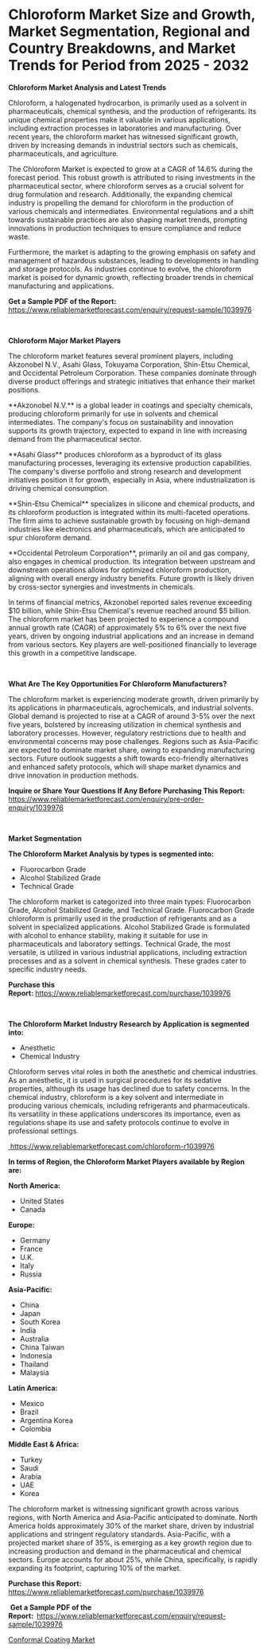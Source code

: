 <p><h1>Chloroform Market Size and Growth, Market Segmentation, Regional and Country Breakdowns, and Market Trends for Period from 2025 -  2032</h1></p><p><strong>Chloroform Market Analysis and Latest Trends</strong></p>
<p><p>Chloroform, a halogenated hydrocarbon, is primarily used as a solvent in pharmaceuticals, chemical synthesis, and the production of refrigerants. Its unique chemical properties make it valuable in various applications, including extraction processes in laboratories and manufacturing. Over recent years, the chloroform market has witnessed significant growth, driven by increasing demands in industrial sectors such as chemicals, pharmaceuticals, and agriculture.</p><p>The Chloroform Market is expected to grow at a CAGR of 14.6% during the forecast period. This robust growth is attributed to rising investments in the pharmaceutical sector, where chloroform serves as a crucial solvent for drug formulation and research. Additionally, the expanding chemical industry is propelling the demand for chloroform in the production of various chemicals and intermediates. Environmental regulations and a shift towards sustainable practices are also shaping market trends, prompting innovations in production techniques to ensure compliance and reduce waste.</p><p>Furthermore, the market is adapting to the growing emphasis on safety and management of hazardous substances, leading to developments in handling and storage protocols. As industries continue to evolve, the chloroform market is poised for dynamic growth, reflecting broader trends in chemical manufacturing and applications.</p></p>
<p><strong>Get a Sample PDF of the Report:&nbsp;</strong> <a href="https://www.reliablemarketforecast.com/enquiry/request-sample/1039976?utm_campaign=2932&utm_medium=2&utm_source=Github&utm_content=ia&utm_term=31032025&utm_id=chloroform">https://www.reliablemarketforecast.com/enquiry/request-sample/1039976</a></p>
<p>&nbsp;</p>
<p><strong>Chloroform Major Market Players</strong></p>
<p><p>The chloroform market features several prominent players, including Akzonobel N.V., Asahi Glass, Tokuyama Corporation, Shin-Etsu Chemical, and Occidental Petroleum Corporation. These companies dominate through diverse product offerings and strategic initiatives that enhance their market positions.</p><p>**Akzonobel N.V.** is a global leader in coatings and specialty chemicals, producing chloroform primarily for use in solvents and chemical intermediates. The company's focus on sustainability and innovation supports its growth trajectory, expected to expand in line with increasing demand from the pharmaceutical sector.</p><p>**Asahi Glass** produces chloroform as a byproduct of its glass manufacturing processes, leveraging its extensive production capabilities. The company's diverse portfolio and strong research and development initiatives position it for growth, especially in Asia, where industrialization is driving chemical consumption.</p><p>**Shin-Etsu Chemical** specializes in silicone and chemical products, and its chloroform production is integrated within its multi-faceted operations. The firm aims to achieve sustainable growth by focusing on high-demand industries like electronics and pharmaceuticals, which are anticipated to spur chloroform demand.</p><p>**Occidental Petroleum Corporation**, primarily an oil and gas company, also engages in chemical production. Its integration between upstream and downstream operations allows for optimized chloroform production, aligning with overall energy industry benefits. Future growth is likely driven by cross-sector synergies and investments in chemicals.</p><p>In terms of financial metrics, Akzonobel reported sales revenue exceeding $10 billion, while Shin-Etsu Chemical's revenue reached around $5 billion. The chloroform market has been projected to experience a compound annual growth rate (CAGR) of approximately 5% to 6% over the next five years, driven by ongoing industrial applications and an increase in demand from various sectors. Key players are well-positioned financially to leverage this growth in a competitive landscape.</p></p>
<p>&nbsp;</p>
<p><strong>What Are The Key Opportunities For Chloroform Manufacturers?</strong></p>
<p><p>The chloroform market is experiencing moderate growth, driven primarily by its applications in pharmaceuticals, agrochemicals, and industrial solvents. Global demand is projected to rise at a CAGR of around 3-5% over the next five years, bolstered by increasing utilization in chemical synthesis and laboratory processes. However, regulatory restrictions due to health and environmental concerns may pose challenges. Regions such as Asia-Pacific are expected to dominate market share, owing to expanding manufacturing sectors. Future outlook suggests a shift towards eco-friendly alternatives and enhanced safety protocols, which will shape market dynamics and drive innovation in production methods.</p></p>
<p><strong>Inquire or Share Your Questions If Any Before Purchasing This Report:</strong> <a href="https://www.reliablemarketforecast.com/enquiry/pre-order-enquiry/1039976?utm_campaign=2932&utm_medium=2&utm_source=Github&utm_content=ia&utm_term=31032025&utm_id=chloroform">https://www.reliablemarketforecast.com/enquiry/pre-order-enquiry/1039976</a></p>
<p>&nbsp;</p>
<p><strong>Market Segmentation</strong></p>
<p><strong>The Chloroform Market Analysis by types is segmented into:</strong></p>
<p><ul><li>Fluorocarbon Grade</li><li>Alcohol Stabilized Grade</li><li>Technical Grade</li></ul></p>
<p><p>The chloroform market is categorized into three main types: Fluorocarbon Grade, Alcohol Stabilized Grade, and Technical Grade. Fluorocarbon Grade chloroform is primarily used in the production of refrigerants and as a solvent in specialized applications. Alcohol Stabilized Grade is formulated with alcohol to enhance stability, making it suitable for use in pharmaceuticals and laboratory settings. Technical Grade, the most versatile, is utilized in various industrial applications, including extraction processes and as a solvent in chemical synthesis. These grades cater to specific industry needs.</p></p>
<p><strong>Purchase this Report:&nbsp;</strong><a href="https://www.reliablemarketforecast.com/purchase/1039976?utm_campaign=2932&utm_medium=2&utm_source=Github&utm_content=ia&utm_term=31032025&utm_id=chloroform">https://www.reliablemarketforecast.com/purchase/1039976</a></p>
<p>&nbsp;</p>
<p><strong>The Chloroform Market Industry Research by Application is segmented into:</strong></p>
<p><ul><li>Anesthetic</li><li>Chemical Industry</li></ul></p>
<p><p>Chloroform serves vital roles in both the anesthetic and chemical industries. As an anesthetic, it is used in surgical procedures for its sedative properties, although its usage has declined due to safety concerns. In the chemical industry, chloroform is a key solvent and intermediate in producing various chemicals, including refrigerants and pharmaceuticals. Its versatility in these applications underscores its importance, even as regulations shape its use and safety protocols continue to evolve in professional settings.</p></p>
<p><a href="https://www.reliablemarketforecast.com/chloroform-r1039976?utm_campaign=2932&utm_medium=2&utm_source=Github&utm_content=ia&utm_term=31032025&utm_id=chloroform">&nbsp;https://www.reliablemarketforecast.com/chloroform-r1039976</a></p>
<p><strong>In terms of Region, the Chloroform Market Players available by Region are:</strong></p>
<p>
    <p> <strong> North America: </strong>
        <ul>
            <li>United States</li>
            <li>Canada</li>
        </ul>
        </p> 
    <p> <strong> Europe: </strong>
        <ul>
            <li>Germany</li>
            <li>France</li>
            <li>U.K.</li>
            <li>Italy</li>
            <li>Russia</li>
        </ul>
        </p> 
    <p> <strong> Asia-Pacific: </strong>
        <ul>
            <li>China</li>
            <li>Japan</li>
            <li>South Korea</li>
            <li>India</li>
            <li>Australia</li>
            <li>China Taiwan</li>
            <li>Indonesia</li>
            <li>Thailand</li>
            <li>Malaysia</li>
        </ul>
        </p> 
    <p> <strong> Latin America: </strong>
        <ul>
            <li>Mexico</li>
            <li>Brazil</li>
            <li>Argentina Korea</li>
            <li>Colombia</li>
        </ul>
        </p> 
    <p> <strong> Middle East & Africa: </strong>
        <ul>
            <li>Turkey</li>
            <li>Saudi</li>
            <li>Arabia</li>
            <li>UAE</li>
            <li>Korea</li>
        </ul>
    </p>
    </p>
<p><p>The chloroform market is witnessing significant growth across various regions, with North America and Asia-Pacific anticipated to dominate. North America holds approximately 30% of the market share, driven by industrial applications and stringent regulatory standards. Asia-Pacific, with a projected market share of 35%, is emerging as a key growth region due to increasing production and demand in the pharmaceutical and chemical sectors. Europe accounts for about 25%, while China, specifically, is rapidly expanding its footprint, capturing 10% of the market.</p></p>
<p><strong>Purchase this Report: </strong><a href="https://www.reliablemarketforecast.com/purchase/1039976?utm_campaign=2932&utm_medium=2&utm_source=Github&utm_content=ia&utm_term=31032025&utm_id=chloroform">https://www.reliablemarketforecast.com/purchase/1039976</a></p>
<p>&nbsp;<strong>Get a Sample PDF of the Report:&nbsp;&nbsp;</strong><a href="https://www.reliablemarketforecast.com/enquiry/request-sample/1039976?utm_campaign=2932&utm_medium=2&utm_source=Github&utm_content=ia&utm_term=31032025&utm_id=chloroform">https://www.reliablemarketforecast.com/enquiry/request-sample/1039976</a></p>
<p><strong></strong></p>
<p><p><a href="https://github.com/aidelndasse/Market-Research-Report-List-1/blob/main/conformal-coating-market.md?utm_campaign=2932&utm_medium=2&utm_source=Github&utm_content=ia&utm_term=31032025&utm_id=chloroform">Conformal Coating Market</a></p></p>